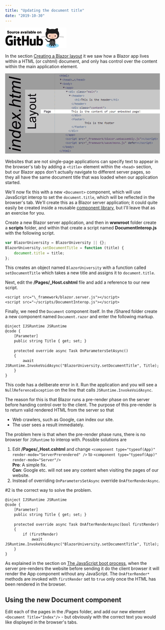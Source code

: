 ```yaml
---
title: "Updating the document title"
date: "2019-10-30"
---
```


[![](images/SourceLink-e1567978928628.png)](https://github.com/mrpmorris/blazor-university/tree/master/src/JavaScriptInterop/UpdatingDocumentTitle)

In the section [Creating a Blazor layout](/layouts/creating-a-blazor-layout/) it we saw how a Blazor app lives within a HTML (or cshtml) document, and only has control over the content within the main application element.

![](images/Layout.png)

Websites that are not single-page applications can specify text to appear in the browser's tab by adding a `<title>` element within the `<head>` section, but our Blazor apps don't actually navigate to different server pages, so they all have the same document title that was loaded when our application started.

We'll now fix this with a new `<Document>` component, which will use JavaScript interop to set the `document.title`, which will be reflected in the browser's tab. We'll create this as a Blazor server application; it could quite easily be created inside a reusable [component library](/component-libraries/), but I'll leave that as an exercise for you.

Create a new Blazor server application, and then in **wwwroot** folder create a **scripts** folder, and within that create a script named **DocumentInterop.js** with the following script.

```js
var BlazorUniversity = BlazorUniversity || {};
BlazorUniversity.setDocumentTitle = function (title) {
    document.title = title;
};
```

This creates an object named `BlazorUniversity` with a function called `setDocumentTitle` which takes a new title and assigns it to `document.title`.

Next, edit the **/Pages/_Host.cshtml** file and add a reference to our new script.

```cshtml
<script src="\_framework/blazor.server.js"></script>
<script src="~/scripts/DocumentInterop.js"></script>
```

Finally, we need the `Document` component itself. In the /Shared folder create a new component named `Document.razor` and enter the following markup.

```razor
@inject IJSRuntime JSRuntime
@code {
    [Parameter]
    public string Title { get; set; }

    protected override async Task OnParametersSetAsync()
    {
        await JSRuntime.InvokeVoidAsync("BlazorUniversity.setDocumentTitle", Title);
    }
}
```

This code has a deliberate error in it. Run the application and you will see a `NullReferenceException` on the line that calls `JSRuntime.InvokeVoidAsync`.

The reason for this is that Blazor runs a pre-render phase on the server before handing control over to the client. The purpose of this pre-render is to return valid rendered HTML from the server so that

- Web crawlers, such as Google, can index our site.
- The user sees a result immediately.

The problem here is that when the pre-render phase runs, there is no browser for `JSRuntime` to interop with. Possible solutions are

1. Edit **/Pages/_Host.cshtml** and change `<component type="typeof(App)" render-mode="ServerPrerendered" />` to `<component type="typeof(App)" render-mode="Server"/>`  
    **Pro**: A simple fix.  
    **Con**: Google etc. will not see any content when visiting the pages of our website.
2. Instead of overriding `OnParametersSetAsync` override `OnAfterRenderAsync`.  

\#2 is the correct way to solve the problem.

```razor
@inject IJSRuntime JSRuntime
@code {
    [Parameter]
    public string Title { get; set; }

    protected override async Task OnAfterRenderAsync(bool firstRender)
    {
        if (firstRender)
            await JSRuntime.InvokeVoidAsync("BlazorUniversity.setDocumentTitle", Title);
    }
}
```

As explained in the section on [The JavaScript boot process](/javascript-interop/javascript-boot-process/), when the server pre-renders the website before sending it do the client browser it will render the App component without any JavaScript. The `OnAfterRender*` methods are invoked with `firstRender` set to `true` only once the HTML has been rendered in the browser.

## Using the new Document component

Edit each of the pages in the /Pages folder, and add our new element `<Document Title="Index"/>` - but obviously with the correct text you would like displayed in the browser's tabs.

